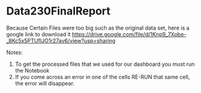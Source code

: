 # Data230FinalReport

Because Certain Files were too big such as the original data set, here is a google link to download it https://drive.google.com/file/d/1Knp9_7Xobe-_8Kc5x5PTUfIJO1r27av6/view?usp=sharing 

Notes:
1. To get the processed files that we used for our dashboard you must run the Notebook
2. If you come across an error in one of the cells RE-RUN that same cell, the error will disappear.
